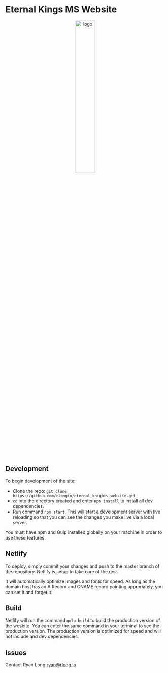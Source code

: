 # Eternal Kings MS Website

<div align="center">
<img src="https://eternal-kings.netlify.app/img/logos/logo_main.png" width=35% alt="logo"/>
<div/>

<div align="left">

## Development

To begin development of the site:

- Clone the repo: `git clone https://github.com/rlongio/eternal_knights_website.git`
- `cd` into the directory created and enter `npm install` to install all dev dependencies.
- Run command `npm start`. This will start a development server with live reloading so that you can see the changes you make live via a local server.

You must have npm and Gulp installed globally on your machine in order to use these features.

## Netlify

To deploy, simply commit your changes and push to the master branch of the repository. Netlify is setup to take care of the rest.

It will automatically optimize images and fonts for speed. As long as the domain host has an A Record and CNAME record pointing approriately, you can set it and forget it.

## Build

Netlify will run the command `gulp build` to build the production version of the wesbite. You can enter the same command in your terminal to see the production version. The production version is optimized for speed and will not include and dev dependencies.

## Issues

Contact Ryan Long <ryan@rlong.io>

</div>
